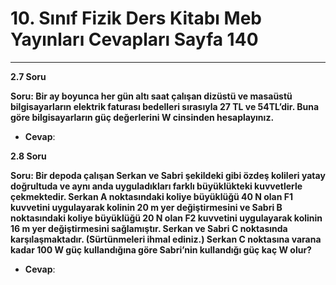 # 10. Sınıf Fizik Ders Kitabı Meb Yayınları Cevapları Sayfa 140

---

**2.7 Soru**

**Soru: Bir ay boyunca her gün altı saat çalışan dizüstü ve masaüstü bilgisayarların elektrik faturası bedelleri sırasıyla 27 TL ve 54TL’dir. Buna göre bilgisayarların güç değerlerini W cinsinden hesaplayınız.**

-   **Cevap**:

**2.8 Soru**

**Soru: Bir depoda çalışan Serkan ve Sabri şekildeki gibi özdeş kolileri yatay doğrultuda ve aynı anda uyguladıkları farklı büyüklükteki kuvvetlerle çekmektedir. Serkan A noktasındaki koliye büyüklüğü 40 N olan F1 kuvvetini uygulayarak kolinin 20 m yer değiştirmesini ve Sabri B noktasındaki koliye büyüklüğü 20 N olan F2 kuvvetini uygulayarak kolinin 16 m yer değiştirmesini sağlamıştır. Serkan ve Sabri C noktasında karşılaşmaktadır. (Sürtünmeleri ihmal ediniz.) Serkan C noktasına varana kadar 100 W güç kullandığına göre Sabri’nin kullandığı güç kaç W olur?**

-   **Cevap**: